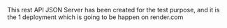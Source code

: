 This rest API JSON Server  has been created for the test purpose, and it is the 1 deployment which is going to be happen on render.com